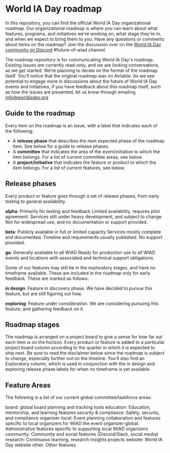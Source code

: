 # World IA Day roadmap
In this repository, you can find the official World IA Day organizational roadmap. Our organizational roadmap is where you can learn about what features, programs, and initiatives we're working on, what stage they're in, and when we expect to bring them to you. Have any questions or comments about items on the roadmap? Join the discussion over on the [World IA Day community on Discord](https://www.worldiaday.org/discord) #future-of-wiad channel. 

The roadmap repository is for communicating World IA Day's roadmap. Existing issues are currently read-only, and we are locking conversations, as we get started. We’re planning to iterate on the format of the roadmap itself. You'll notice that the original roadmap was on Airtable. As we see potential to engage more in discussions about the future of World IA Day events and initiatives, if you have feedback about this roadmap itself, such as how the issues are presented, let us know through emailing info@worldiaday.org

## Guide to the roadmap
Every item on the roadmap is an issue, with a label that indicates each of the following:

- A **release phase** that describes the next expected phase of the roadmap item. See below for a guide to release phases.
- A **committee** that indicates the area of the event/initiative to which the item belongs. For a list of current committee areas, see below.
- A **project/initiative** that indicates the feature or product to which the item belongs. For a list of current features, see below.

## Release phases
Every product or feature goes through a set of release phases, from early testing to general availability.

**alpha**: Primarily for testing and feedback
Limited availability, requires pilot agreement. Services still under heavy development, and subject to change. Not for widespread use, and no documentation or support provided.

**beta**: Publicly available in full or limited capacity
Services mostly complete and documented. Timeline and requirements usually published. No support provided.

**ga**: Generally available to all WIAD
Ready for production use to all WIAD events and locations with associated and technical support obligations. 

Some of our features may still be in the exploratory stages, and have no timeframe available. These are included in the roadmap only for early feedback. These are marked as follows:

**in design**:
Feature in discovery phase. We have decided to pursue this feature, but are still figuring out how.

**exploring**:
Feature under consideration. We are considering pursuing this feature, and gathering feedback on it.

## Roadmap stages
The roadmap is arranged on a project board to give a sense for how far out each item is on the horizon. Every product or feature is added to a particular project board column according to the quarter in which it is expected to ship next. Be sure to read the disclaimer below since the roadmap is subject to change, especially further out on the timeline. You'll also find an Exploratory column, which is used in conjunction with the in design and exploring release phase labels for when no timeframe is yet available.

## Feature Areas
The following is a list of our current global committee/taskforce areas:

board: global board planning and tracking tools
education: Education, mentorship, and learning features
security & compliance: Safety, security, and compliance 
organizer-local: Event planning collaboration and features specific to local organizers for WIAD the event
organizer-global: Administrative features specific to supporting local WIAD organizers
community: Community and social features (Discord/Slack, social media) 
research: Continuous learning, research insights projects
website: World IA Day website
other: Other features

